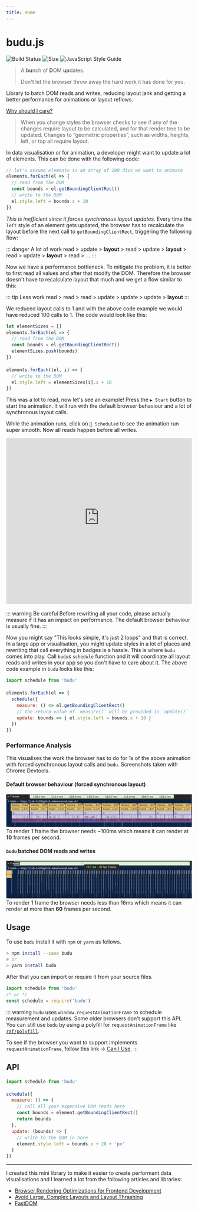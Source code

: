 ```yaml
---
title: Home
---
```


# budu.js

![Build Status](https://img.shields.io/circleci/project/github/sto3psl/budu/master.svg?style=for-the-badge)
![Size](https://img.shields.io/bundlephobia/min/budu.svg?style=for-the-badge)
![JavaScript Style Guide](https://img.shields.io/badge/code_style-standard-brightgreen.svg?style=for-the-badge)

> A **bu**nch of **D**OM **up**dates.
>
> Don't let the browser throw away the hard work it has done for you.

Library to batch DOM reads and writes, reducing layout jank and getting a better performance for animations or layout reflows.

[Why should I care?](https://developers.google.com/web/fundamentals/performance/rendering/avoid-large-complex-layouts-and-layout-thrashing)

> When you change styles the browser checks to see if any of the changes require layout to be calculated, and for that render tree to be updated. Changes to “geometric properties”, such as widths, heights, left, or top all require layout.

In data visualisation or for animation, a developer might want to update a lot of elements. This can be done with the following code:

```js
// let's assume elements is an array of 100 divs we want to animate
elements.forEach(el => {
  // read from the DOM
  const bounds = el.getBoundingClientRect()
  // write to the DOM
  el.style.left = bounds.x + 10
})
```

*This is inefficient since it forces synchronous layout updates.* Every time the `left` style of an element gets updated, the browser has to recalculate the layout before the next call to `getBoundingClientRect`, triggering the following flow:

::: danger A lot of work
read > update > **layout** > read > update > **layout** > read > update > **layout** > read > ...
:::

Now we have a performance bottleneck. To mitigate the problem, it is better to first read all values and after that modify the DOM. Therefore the browser doesn't have to recalculate layout that much and we get a flow similar to this:

::: tip Less work
read > read > read > update > update > update > **layout**
:::

We reduced layout calls to 1 and with the above code example we would have reduced 100 calls to 1. The code would look like this:

```js
let elementSizes = []
elements.forEach(el => {
  // read from the DOM
  const bounds = el.getBoundingClientRect()
  elementSizes.push(bounds)
})

elements.forEach((el, i) => {
  // write to the DOM
  el.style.left = elementSizes[i].x + 10
})
```

This was a lot to read, now let's see an example! Press the `▶️ Start` button to start the animation. It will run with the default browser behaviour and a lot of synchronous layout calls.

While the animation runs, click on `🐇 Scheduled` to see the animation run super smooth. Now all reads happen before all writes.

<iframe src="https://csb-5z30qplvzk-whemxorrqf.now.sh/" style="width:100%; height:450px; border:0; border-radius: 4px; overflow:hidden;" sandbox="allow-modals allow-forms allow-popups allow-scripts allow-same-origin"></iframe>

::: warning Be careful
Before rewriting all your code, please actually measure if it has an impact on performance. The default browser behaviour is usually fine.
:::

Now you might say "This looks simple, it's just 2 loops" and that is correct. In a large app or visualisation, you might update styles in a lot of places and rewriting that call everything in badges is a hassle. This is where `budu` comes into play. Call `budu`s `schedule` function and it will coordinate all layout reads and writes in your app so you don't have to care about it. The above code example in `budu` looks like this:

```js
import schedule from 'budu'

elements.forEach(el => {
  schedule({
    measure: () => el.getBoundingClientRect()
    // the return value of `measure()` will be provided in `update()`
    update: bounds => { el.style.left = bounds.x + 10 }
  })
})
```

### Performance Analysis

This visualises the work the browser has to do for 1s of the above animation with forced synchronous layout calls and `budu`. Screenshots taken with Chrome Devtools.

#### Default browser behaviour (forced synchronous layout)
![Performance graph with default browser behaviour](./assets/default.png)
To render 1 frame the browser needs ~100ms which means it can render at **10** frames per second.

#### `budu` batched DOM reads and writes
![Performance graph with budu](./assets/budu.png)
To render 1 frame the browser needs less than 16ms which means it can render at more than **60** frames per second.

## Usage

To use `budu` install it with `npm` or `yarn` as follows.

```bash
> npm install --save budu
# or
> yarn install budu
```

After that you can import or require it from your source files.

```js
import schedule from 'budu'
/* or */
const schedule = require('budu')
```

::: warning
`budu` uses `window.requestAnimationFrame` to schedule measurement and updates. Some older browsers don't support this API. You can still use `budu` by using a polyfill for `requestAnimationFrame` like [`raf/polyfill`](https://www.npmjs.com/package/raf).

To see if the browser you want to support implements `requestAnimationFrame`, follow this link -> [Can I Use](https://caniuse.com/#feat=requestanimationframe).
:::

## API

```js
import schedule from 'budu'

schedule({
  measure: () => {
    // call all your expensive DOM reads here
    const bounds = element.getBoundingClientRect()
    return bounds
  },
  update: (bounds) => {
    // write to the DOM in here
    element.style.left = bounds.x + 20 + 'px'
  }
})
```

---

I created this mini library to make it easier to create performant data visualisations and I learned a lot from the following articles and libraries:

* [Browser Rendering Optimizations for Frontend Development](https://scotch.io/tutorials/browser-rendering-optimizations-for-frontend-development)
* [Avoid Large, Complex Layouts and Layout Thrashing](https://developers.google.com/web/fundamentals/performance/rendering/avoid-large-complex-layouts-and-layout-thrashing)
* [FastDOM](https://github.com/wilsonpage/fastdom)
